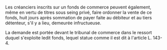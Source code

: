 Les créanciers inscrits sur un fonds de commerce peuvent également, même en vertu de titres sous seing privé, faire ordonner la vente de ce fonds, huit jours après sommation de payer faite au débiteur et au tiers détenteur, s'il y a lieu, demeurée infructueuse.

La demande est portée devant le tribunal de commerce dans le ressort duquel s'exploite ledit fonds, lequel statue comme il est dit à l'article L. 143-4.
